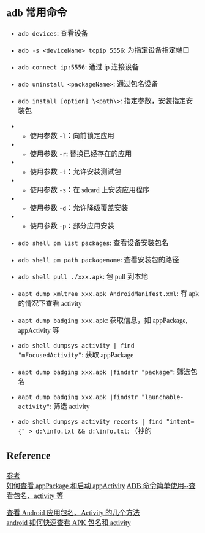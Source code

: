 <font size=4 face='楷体'>

## adb 常用命令

- `adb devices`: 查看设备
- `adb -s <deviceName> tcpip 5556`: 为指定设备指定端口
- `adb connect ip:5556`: 通过 ip 连接设备
- `adb uninstall <packageName>`: 通过包名设备
- `adb install [option] \<path\>`: 指定参数，安装指定安装包
- - 使用参数 `-l`：向前锁定应用
- - 使用参数 `-r`: 替换已经存在的应用
- - 使用参数 `-t`：允许安装测试包
- - 使用参数 `-s`：在 sdcard 上安装应用程序
- - 使用参数 `-d`：允许降级覆盖安装
- - 使用参数 `-p`：部分应用安装

- `adb shell pm list packages`: 查看设备安装包名
- `adb shell pm path packagename`: 查看安装包的路径
- `adb shell pull ./xxx.apk`: 包 pull 到本地

- `aapt dump xmltree xxx.apk AndroidManifest.xml`: 有 apk 的情况下查看 activity

- `aapt dump badging xxx.apk`: 获取信息，如 appPackage, appActivity 等

- `adb shell dumpsys activity | find "mFocusedActivity"`: 获取 appPackage

- `aapt dump badging xxx.apk |findstr "package"`: 筛选包名
- `aapt dump badging xxx.apk |findstr "launchable-activity"`: 筛选 activity

- `adb shell dumpsys activity recents | find "intent={" > d:\info.txt && d:\info.txt`: （抄的

## Reference

[参考](https://blog.csdn.net/henni_719/article/details/62215925)  
[如何查看 appPackage 和启动 appActivity](https://www.cnblogs.com/coxiseed/p/11279535.html)
[ADB 命令简单使用--查看包名、activity 等](https://www.jianshu.com/p/cc45a25c44c0)

[查看 Android 应用包名、Activity 的几个方法](http://www.sohu.com/a/294671907_216613)  
[android 如何快速查看 APK 包名和 activity](https://www.cnblogs.com/yinlili/p/9511406.html)
